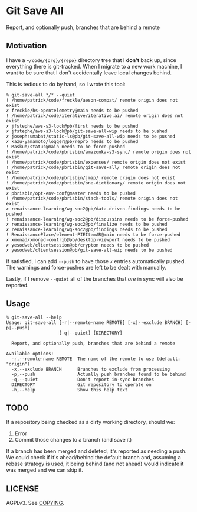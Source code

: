 # Git Save All

Report, and optionally push, branches that are behind a remote

## Motivation

I have a `~/code/{org}/{repo}` directory tree that I **don't** back up, since
everything there is git-tracked. When I migrate to a new work machine, I want to
be sure that I don't accidentally leave local changes behind.

This is tedious to do by hand, so I wrote this tool:

```console
% git-save-all */* --quiet
! /home/patrick/code/freckle/aeson-compat/ remote origin does not exist
✗ freckle/hs-opentelemetry@main needs to be pushed
! /home/patrick/code/iterative/iterative.ai/ remote origin does not exist
✗ jfstephe/aws-s3-lock@pb/first needs to be pushed
✗ jfstephe/aws-s3-lock@pb/git-save-all-wip needs to be pushed
✗ josephsumabat/static-ls@pb/git-save-all-wip needs to be pushed
✗ kazu-yamamoto/logger@pb/repro needs to be pushed
! Maskuh/status@main needs to be force-pushed
! /home/patrick/code/pbrisbin/amazonka-s3-sync/ remote origin does not exist
! /home/patrick/code/pbrisbin/expenses/ remote origin does not exist
! /home/patrick/code/pbrisbin/git-save-all/ remote origin does not exist
! /home/patrick/code/pbrisbin/jmap/ remote origin does not exist
! /home/patrick/code/pbrisbin/one-dictionary/ remote origin does not exist
✗ pbrisbin/opt-env-conf@master needs to be pushed
! /home/patrick/code/pbrisbin/stack-tools/ remote origin does not exist
✗ renaissance-learning/wg-soc2@pb/data-driven-findings needs to be pushed
! renaissance-learning/wg-soc2@pb/discussins needs to be force-pushed
✗ renaissance-learning/wg-soc2@pb/finalize needs to be pushed
✗ renaissance-learning/wg-soc2@pb/findings needs to be pushed
! RenaissancePlace/element-PIEItemAR@main needs to be force-pushed
✗ xmonad/xmonad-contrib@pb/desktop-viewport needs to be pushed
✗ yesodweb/clientsession@pb/crypton needs to be pushed
✗ yesodweb/clientsession@pb/git-save-all-wip needs to be pushed
```

If satisfied, I can add `--push` to have those `✗` entries automatically pushed.
The warnings and force-pushes are left to be dealt with manually.

Lastly, if I remove `--quiet` all of the branches that _are_ in sync will also
be reported.

## Usage

```console
% git-save-all --help
Usage: git-save-all [-r|--remote-name REMOTE] [-x|--exclude BRANCH] [-p|--push] 
                    [-q|--quiet] [DIRECTORY]

  Report, and optionally push, branches that are behind a remote

Available options:
  -r,--remote-name REMOTE  The name of the remote to use (default: "origin")
  -x,--exclude BRANCH      Branches to exclude from processing
  -p,--push                Actually push branches found to be behind
  -q,--quiet               Don't report in-sync branches
  DIRECTORY                Git repository to operate on
  -h,--help                Show this help text
```

## TODO

If a repository being checked as a dirty working directory, should we:

1. Error
2. Commit those changes to a branch (and save it)

If a branch has been merged and deleted, it's reported as needing a push. We
could check if it's ahead/behind the default branch and, assuming a rebase
strategy is used, it being behind (and not ahead) would indicate it was merged
and we can skip it.

## LICENSE

AGPLv3. See [COPYING](./COPYING).

